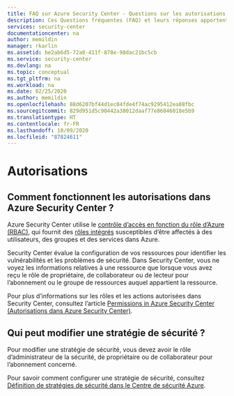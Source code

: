 ```yaml
---
title: FAQ sur Azure Security Center - Questions sur les autorisations
description: Ces Questions fréquentes (FAQ) et leurs réponses apportent des informations sur les autorisations dans Azure Security Center, produit qui vous permet de prévenir, détecter et contrer les menaces.
services: security-center
documentationcenter: na
author: memildin
manager: rkarlin
ms.assetid: be2ab6d5-72a8-411f-878e-98dac21bc5cb
ms.service: security-center
ms.devlang: na
ms.topic: conceptual
ms.tgt_pltfrm: na
ms.workload: na
ms.date: 02/25/2020
ms.author: memildin
ms.openlocfilehash: 88d6207bf44d1ec04fde4f74ac9295412ea88fbc
ms.sourcegitcommit: 829d951d5c90442a38012daaf77e86046018e5b9
ms.translationtype: HT
ms.contentlocale: fr-FR
ms.lasthandoff: 10/09/2020
ms.locfileid: "87824611"
---
```

# <a name="permissions"></a>Autorisations

## <a name="how-do-permissions-work-in-azure-security-center"></a>Comment fonctionnent les autorisations dans Azure Security Center ?

Azure Security Center utilise le [contrôle d’accès en fonction du rôle d’Azure (RBAC)](../role-based-access-control/role-assignments-portal.md), qui fournit des [rôles intégrés](../role-based-access-control/built-in-roles.md) susceptibles d’être affectés à des utilisateurs, des groupes et des services dans Azure.

Security Center évalue la configuration de vos ressources pour identifier les vulnérabilités et les problèmes de sécurité. Dans Security Center, vous ne voyez les informations relatives à une ressource que lorsque vous avez reçu le rôle de propriétaire, de collaborateur ou de lecteur pour l’abonnement ou le groupe de ressources auquel appartient la ressource.

Pour plus d’informations sur les rôles et les actions autorisées dans Security Center, consultez l’article [Permissions in Azure Security Center (Autorisations dans Azure Security Center)](security-center-permissions.md).



## <a name="who-can-modify-a-security-policy"></a>Qui peut modifier une stratégie de sécurité ?

Pour modifier une stratégie de sécurité, vous devez avoir le rôle d’administrateur de la sécurité, de propriétaire ou de collaborateur pour l’abonnement concerné.

Pour savoir comment configurer une stratégie de sécurité, consultez [Définition de stratégies de sécurité dans le Centre de sécurité Azure](tutorial-security-policy.md).